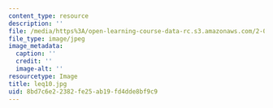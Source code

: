 ```yaml
---
content_type: resource
description: ''
file: /media/https%3A/open-learning-course-data-rc.s3.amazonaws.com/2-003-modeling-dynamics-and-control-i-spring-2005/8bd7c6e22382fe25ab19fd4dde8bf9c9_leq10.jpg
file_type: image/jpeg
image_metadata:
  caption: ''
  credit: ''
  image-alt: ''
resourcetype: Image
title: leq10.jpg
uid: 8bd7c6e2-2382-fe25-ab19-fd4dde8bf9c9
---
```

